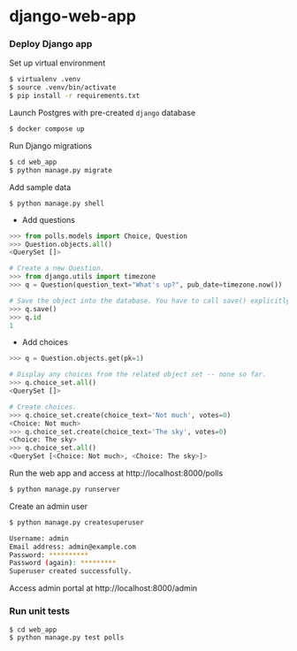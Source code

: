 # django-web-app

### Deploy Django app
Set up virtual environment
```sh
$ virtualenv .venv
$ source .venv/bin/activate
$ pip install -r requirements.txt
```

Launch Postgres with pre-created `django` database
```sh
$ docker compose up
```

Run Django migrations
```sh
$ cd web_app
$ python manage.py migrate
```

Add sample data
```
$ python manage.py shell
```
- Add questions
```python
>>> from polls.models import Choice, Question  
>>> Question.objects.all()
<QuerySet []>

# Create a new Question.
>>> from django.utils import timezone
>>> q = Question(question_text="What's up?", pub_date=timezone.now())

# Save the object into the database. You have to call save() explicitly.
>>> q.save()
>>> q.id
1
```
- Add choices
```python
>>> q = Question.objects.get(pk=1)

# Display any choices from the related object set -- none so far.
>>> q.choice_set.all()
<QuerySet []>

# Create choices.
>>> q.choice_set.create(choice_text='Not much', votes=0)
<Choice: Not much>
>>> q.choice_set.create(choice_text='The sky', votes=0)
<Choice: The sky>
>>> q.choice_set.all()
<QuerySet [<Choice: Not much>, <Choice: The sky>]>
```

Run the web app and access at http://localhost:8000/polls
```sh
$ python manage.py runserver
```

Create an admin user
```sh
$ python manage.py createsuperuser

Username: admin
Email address: admin@example.com
Password: **********
Password (again): *********
Superuser created successfully.
```

Access admin portal at http://localhost:8000/admin

### Run unit tests
```sh
$ cd web_app
$ python manage.py test polls
```
